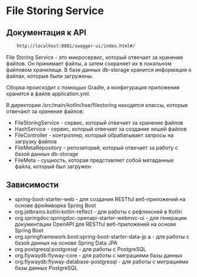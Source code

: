 # File Storing Service

## Документация к API
```bash
    http://localhost:8081/swagger-ui/index.html#/
```

File Storing Service - это микросервис, который отвечает за хранение файлов. Он принимает файлы, а затем сохраняет их в локальном файловом хранилище. В базе данных db-storage хранится информация о файлах, которые были загружены.

Сборка происходит с помощью Gradle, а конфигурация приложения хранится в файле application.yml.

В директории /src/main/kotlin/hse/filestoring находятся классы, которые отвечают за хранение файлов:
- FileStoringService - сервис, который отвечает за хранение файлов
- HashService - сервис, который отвечает за создание хешей файлов
- FileController - контроллер, который обрабатывает запросы на загрузку файлов
- FileMetaRepository - репозиторий, который отвечает за работу с базой данных db-storage
- FileMeta - сущность, которая представляет собой метаданные файла, который был загружен

## Зависимости
- spring-boot-starter-web - для создания RESTful веб-приложений на основе фреймворка Spring Boot
- org.jetbrains.kotlin:kotlin-reflect - для работы с рефлексией в Kotlin
- org.springdoc:springdoc-openapi-starter-webmvc-ui - для генерации документации OpenAPI для RESTful веб-приложений на основе Spring Boot
- org.springframework.boot:spring-boot-starter-data-jp a - для работы с базой данных на основе Spring Data JPA
- org.postgresql:postgresql - для работы с PostgreSQL
- org.flywaydb:flyway-core - для работы с миграциями базы данных
- org.flywaydb:flyway-database-postgresql - для работы с миграциями базы данных PostgreSQL
